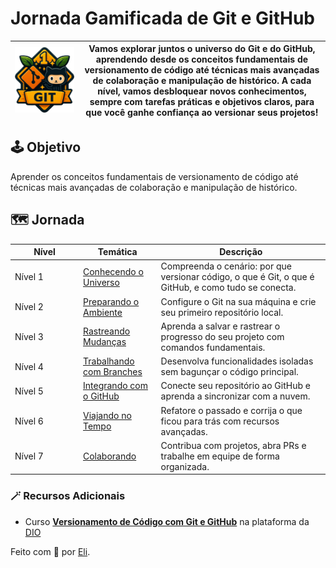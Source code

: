 # Jornada Gamificada de Git e GitHub

| ![](.gitbook/assets/git-github.png) | Vamos explorar juntos o **universo do Git e do GitHub**, aprendendo desde os conceitos fundamentais de **versionamento de código** até técnicas mais avançadas de **colaboração e manipulação de histórico**. A cada nível, vamos desbloquear novos conhecimentos, sempre com tarefas práticas e objetivos claros, para que você ganhe confiança ao versionar seus projetos! |
| ----------------------------------- | ---------------------------------------------------------------------------------------------------------------------------------------------------------------------------------------------------------------------------------------------------------------------------------------------------------------------------------------------------------------------------- |

## 🕹️ Objetivo

Aprender os conceitos fundamentais de versionamento de código até técnicas mais avançadas de colaboração e manipulação de histórico.

## 🗺️ Jornada

<table><thead><tr><th width="95">Nível</th><th>Temática</th><th>Descrição</th></tr></thead><tbody><tr><td>Nível 1</td><td><a href="nivel-1-conhecendo-o-universo/o-que-e-versionamento-de-codigo.md">Conhecendo o Universo</a></td><td>Compreenda o cenário: por que versionar código, o que é Git, o que é GitHub, e como tudo se conecta.</td></tr><tr><td>Nível 2</td><td><a href="nivel-2-preparando-o-ambiente/instalando-o-git.md">Preparando o Ambiente</a></td><td>Configure o Git na sua máquina e crie seu primeiro repositório local.</td></tr><tr><td>Nível 3</td><td><a href="nivel-3-rastreando-mudancas/entendendo-commits-e-status.md">Rastreando Mudanças</a></td><td>Aprenda a salvar e rastrear o progresso do seu projeto com comandos fundamentais.</td></tr><tr><td>Nível 4</td><td><a href="nivel-4-trabalhando-com-branches/criando-uma-nova-branch.md">Trabalhando com Branches</a></td><td>Desenvolva funcionalidades isoladas sem bagunçar o código principal.</td></tr><tr><td>Nível 5</td><td><a href="nivel-5-integrando-com-github/conectando-seu-repositorio-local-ao-github.md">Integrando com o GitHub</a></td><td>Conecte seu repositório ao GitHub e aprenda a sincronizar com a nuvem.</td></tr><tr><td>Nível 6</td><td><a href="nivel-6-viajando-no-tempo/alterando-a-mensagem-de-um-commit.md">Viajando no Tempo</a></td><td>Refatore o passado e corrija o que ficou para trás com recursos avançadas.</td></tr><tr><td>Nível 7</td><td><a href="nivel-7-colaborando/criando-um-pull-request.md">Colaborando</a></td><td>Contribua com projetos, abra PRs e trabalhe em equipe de forma organizada.</td></tr></tbody></table>

### 🪄 Recursos Adicionais

* Curso [**Versionamento de Código com Git e GitHub**](https://www.dio.me/courses/versionamento-de-codigo-com-git-e-github) na plataforma da [DIO](https://www.dio.me/)



Feito com 💛 por [Eli](https://github.com/elidianaandrade).
